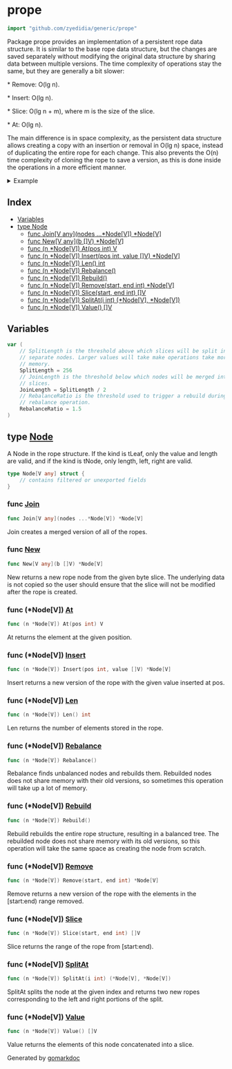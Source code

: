 <!-- Code generated by gomarkdoc. DO NOT EDIT -->

# prope

```go
import "github.com/zyedidia/generic/prope"
```

Package prope provides an implementation of a persistent rope data structure. It is similar to the base rope data structure, but the changes are saved separately without modifying the original data structure by sharing data between multiple versions. The time complexity of operations stay the same, but they are generally a bit slower:

\* Remove: O\(lg n\).

\* Insert: O\(lg n\).

\* Slice: O\(lg n \+ m\), where m is the size of the slice.

\* At: O\(lg n\).

The main difference is in space complexity, as the persistent data structure allows creating a copy with an insertion or removal in O\(lg n\) space, instead of duplicating the entire rope for each change. This also prevents the O\(n\) time complexity of cloning the rope to save a version, as this is done inside the operations in a more efficient manner.

<details><summary>Example</summary>
<p>

```go
package main

import (
	"fmt"

	"github.com/zyedidia/generic/prope"
)

func main() {
	r := prope.New([]byte("hello world"))

	fmt.Println(string(r.At(0)))

	r2 := r.Remove(5, r.Len())
	r3 := r2.Insert(5, []byte(" rope"))

	fmt.Println(string(r.Value()))
	fmt.Println(string(r2.Value()))
	fmt.Println(string(r3.Value()))
}
```

#### Output

```
h
hello world
hello
hello rope
```

</p>
</details>

## Index

- [Variables](<#variables>)
- [type Node](<#type-node>)
  - [func Join[V any](nodes ...*Node[V]) *Node[V]](<#func-join>)
  - [func New[V any](b []V) *Node[V]](<#func-new>)
  - [func (n *Node[V]) At(pos int) V](<#func-nodev-at>)
  - [func (n *Node[V]) Insert(pos int, value []V) *Node[V]](<#func-nodev-insert>)
  - [func (n *Node[V]) Len() int](<#func-nodev-len>)
  - [func (n *Node[V]) Rebalance()](<#func-nodev-rebalance>)
  - [func (n *Node[V]) Rebuild()](<#func-nodev-rebuild>)
  - [func (n *Node[V]) Remove(start, end int) *Node[V]](<#func-nodev-remove>)
  - [func (n *Node[V]) Slice(start, end int) []V](<#func-nodev-slice>)
  - [func (n *Node[V]) SplitAt(i int) (*Node[V], *Node[V])](<#func-nodev-splitat>)
  - [func (n *Node[V]) Value() []V](<#func-nodev-value>)


## Variables

```go
var (
    // SplitLength is the threshold above which slices will be split into
    // separate nodes. Larger values will take make operations take more
    // memory.
    SplitLength = 256
    // JoinLength is the threshold below which nodes will be merged into
    // slices.
    JoinLength = SplitLength / 2
    // RebalanceRatio is the threshold used to trigger a rebuild during a
    // rebalance operation.
    RebalanceRatio = 1.5
)
```

## type [Node](<https://github.com/zyedidia/generic/blob/master/prope/prope.go#L48-L53>)

A Node in the rope structure. If the kind is tLeaf, only the value and length are valid, and if the kind is tNode, only length, left, right are valid.

```go
type Node[V any] struct {
    // contains filtered or unexported fields
}
```

### func [Join](<https://github.com/zyedidia/generic/blob/master/prope/prope.go#L183>)

```go
func Join[V any](nodes ...*Node[V]) *Node[V]
```

Join creates a merged version of all of the ropes.

### func [New](<https://github.com/zyedidia/generic/blob/master/prope/prope.go#L58>)

```go
func New[V any](b []V) *Node[V]
```

New returns a new rope node from the given byte slice. The underlying data is not copied so the user should ensure that the slice will not be modified after the rope is created.

### func \(\*Node\[V\]\) [At](<https://github.com/zyedidia/generic/blob/master/prope/prope.go#L88>)

```go
func (n *Node[V]) At(pos int) V
```

At returns the element at the given position.

### func \(\*Node\[V\]\) [Insert](<https://github.com/zyedidia/generic/blob/master/prope/prope.go#L96>)

```go
func (n *Node[V]) Insert(pos int, value []V) *Node[V]
```

Insert returns a new version of the rope with the given value inserted at pos.

### func \(\*Node\[V\]\) [Len](<https://github.com/zyedidia/generic/blob/master/prope/prope.go#L69>)

```go
func (n *Node[V]) Len() int
```

Len returns the number of elements stored in the rope.

### func \(\*Node\[V\]\) [Rebalance](<https://github.com/zyedidia/generic/blob/master/prope/prope.go#L158>)

```go
func (n *Node[V]) Rebalance()
```

Rebalance finds unbalanced nodes and rebuilds them. Rebuilded nodes does not share memory with their old versions, so sometimes this operation will take up a lot of memory.

### func \(\*Node\[V\]\) [Rebuild](<https://github.com/zyedidia/generic/blob/master/prope/prope.go#L175>)

```go
func (n *Node[V]) Rebuild()
```

Rebuild rebuilds the entire rope structure, resulting in a balanced tree. The rebuilded node does not share memory with its old versions, so this operation will take the same space as creating the node from scratch.

### func \(\*Node\[V\]\) [Remove](<https://github.com/zyedidia/generic/blob/master/prope/prope.go#L118>)

```go
func (n *Node[V]) Remove(start, end int) *Node[V]
```

Remove returns a new version of the rope with the elements in the \[start:end\) range removed.

### func \(\*Node\[V\]\) [Slice](<https://github.com/zyedidia/generic/blob/master/prope/prope.go#L81>)

```go
func (n *Node[V]) Slice(start, end int) []V
```

Slice returns the range of the rope from \[start:end\).

### func \(\*Node\[V\]\) [SplitAt](<https://github.com/zyedidia/generic/blob/master/prope/prope.go#L140>)

```go
func (n *Node[V]) SplitAt(i int) (*Node[V], *Node[V])
```

SplitAt splits the node at the given index and returns two new ropes corresponding to the left and right portions of the split.

### func \(\*Node\[V\]\) [Value](<https://github.com/zyedidia/generic/blob/master/prope/prope.go#L74>)

```go
func (n *Node[V]) Value() []V
```

Value returns the elements of this node concatenated into a slice.



Generated by [gomarkdoc](<https://github.com/princjef/gomarkdoc>)
